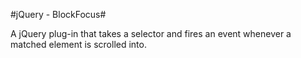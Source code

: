 #jQuery - BlockFocus#

A jQuery plug-in that takes a selector and fires an event whenever a matched element is scrolled into.